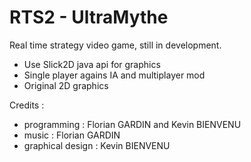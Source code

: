 # RTS2 - UltraMythe
Real time strategy video game, still in development.

- Use Slick2D java api for graphics
- Single player agains IA and multiplayer mod
- Original 2D graphics

Credits : 

- programming : Florian GARDIN and Kevin BIENVENU
- music : Florian GARDIN
- graphical design : Kevin BIENVENU

